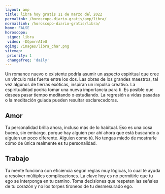 ```yaml
---
layout: amp
title: libra hoy gratis 11 de marzo del 2022 
permalink: /horoscopo-diario-gratis/amp/libra/
normallink: /horoscopo-diario-gratis/libra/
home: FALSE
horoscopo:
 signo: libra
 video: -DQpmrrAIeU
ogimg: /images/libra_char.png
sitemap:
 priority: 1
 changefreq: 'daily'
---
```



Un romance nuevo o existente podría asumir un aspecto espiritual que cree un vínculo más fuerte entre los dos. Las obras de los grandes maestros, tal vez algunos de tierras exóticas, inspiran un impulso creativo. La espiritualidad podría tomar una nueva importancia para ti. Es posible que desees pasar tiempo meditando o estudiando. La regresión a vidas pasadas o la meditación guiada pueden resultar esclarecedoras.

## Amor

Tu personalidad brilla ahora, incluso más de lo habitual. Eso es una cosa buena, sin embargo, porque hay alguien por ahí ahora que está buscando a alguien un poco diferente. Alguien como tú. No tengas miedo de mostrarle cómo de única realmente es tu personalidad.

## Trabajo

Tu mente funciona con eficiencia según reglas muy lógicas, lo cual te ayuda a resolver múltiples complicaciones. La clave hoy es no permitirle que tu ego se interponga en tu camino. Toma decisiones que respeten las señales de tu corazón y no los torpes tironeos de tu desmesurado ego.